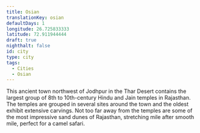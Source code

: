 ```yaml
---
title: Osian
translationKey: osian
defaultDays: 1
longitude: 26.725833333
latitude: 72.911944444
draft: true
nighthalt: false
id: city
type: city
tags:
  - Cities
  - Osian
---
```

This ancient town northwest of Jodhpur in the Thar Desert contains the largest group of 8th to 10th-century Hindu and Jain temples in Rajasthan. The temples are grouped in several sites around the town and the oldest exhibit extensive carvings. Not too far away from the temples are some of the most impressive sand dunes of Rajasthan, stretching mile after smooth mile, perfect for a camel safari.